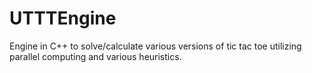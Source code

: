 # UTTTEngine
Engine in C++ to solve/calculate various versions of tic tac toe utilizing parallel computing and various heuristics. 
